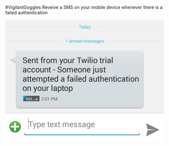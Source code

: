 #VigilantGoggles
Reveive a SMS on your mobile device whenever there is a failed authentication

![](https://github.com/AakashRaina/vigilantgoggles/blob/master/screenshot/IMG_20151228_225633.JPG)
